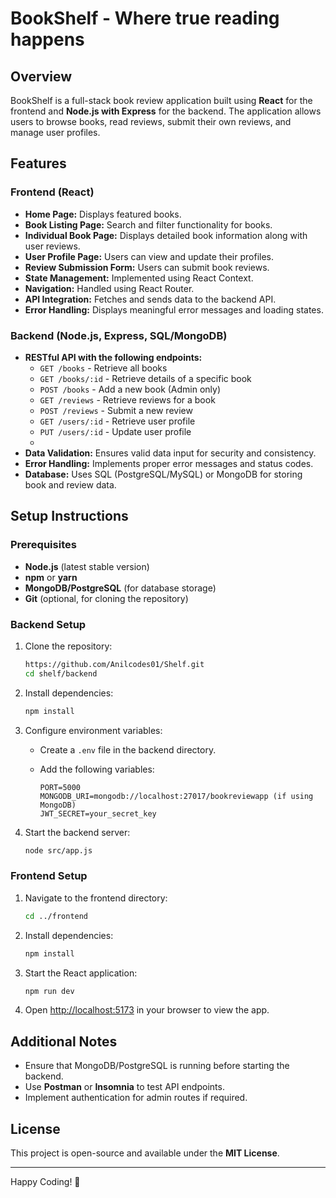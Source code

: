 
# BookShelf - Where true reading happens

## Overview

BookShelf is a full-stack book review application built using **React** for the frontend and **Node.js with Express** for the backend. The application allows users to browse books, read reviews, submit their own reviews, and manage user profiles.

## Features

### Frontend (React)

-   **Home Page:** Displays featured books.
-   **Book Listing Page:** Search and filter functionality for books.
-   **Individual Book Page:** Displays detailed book information along with user reviews.
-   **User Profile Page:** Users can view and update their profiles.
-   **Review Submission Form:** Users can submit book reviews.
-   **State Management:** Implemented using React Context.
-   **Navigation:** Handled using React Router.
-   **API Integration:** Fetches and sends data to the backend API.
-   **Error Handling:** Displays meaningful error messages and loading states.

### Backend (Node.js, Express, SQL/MongoDB)

-   **RESTful API with the following endpoints:**
    -   `GET /books` - Retrieve all books 
    -   `GET /books/:id` - Retrieve details of a specific book
    -   `POST /books` - Add a new book (Admin only)
    -   `GET /reviews` - Retrieve reviews for a book
    -   `POST /reviews` - Submit a new review
    -   `GET /users/:id` - Retrieve user profile
    -   `PUT /users/:id` - Update user profile
    - 
-   **Data Validation:** Ensures valid data input for security and consistency.
-   **Error Handling:** Implements proper error messages and status codes.
-   **Database:** Uses SQL (PostgreSQL/MySQL) or MongoDB for storing book and review data.

## Setup Instructions

### Prerequisites

-   **Node.js** (latest stable version)
-   **npm** or **yarn**
-   **MongoDB/PostgreSQL** (for database storage)
-   **Git** (optional, for cloning the repository)

### Backend Setup

1.  Clone the repository:
    
    ```sh
    https://github.com/Anilcodes01/Shelf.git
    cd shelf/backend
    
    ```
    
2.  Install dependencies:
    
    ```sh
    npm install
    
    ```
    
3.  Configure environment variables:
    -   Create a `.env` file in the backend directory.
    -   Add the following variables:
        
        ```env
        PORT=5000
        MONGODB_URI=mongodb://localhost:27017/bookreviewapp (if using MongoDB)
        JWT_SECRET=your_secret_key
        
        ```
        
4.  Start the backend server:
    
    ```sh
    node src/app.js
    
    ```
    

### Frontend Setup

1.  Navigate to the frontend directory:
    
    ```sh
    cd ../frontend
    
    ```
    
2.  Install dependencies:
    
    ```sh
    npm install
    
    ```
    
3.  Start the React application:
    
    ```sh
    npm run dev
    
    ```
    
4.  Open [http://localhost:5173](http://localhost:3000/) in your browser to view the app.

## Additional Notes

-   Ensure that MongoDB/PostgreSQL is running before starting the backend.
-   Use **Postman** or **Insomnia** to test API endpoints.
-   Implement authentication for admin routes if required.

## License

This project is open-source and available under the **MIT License**.

----------

Happy Coding! 🚀
